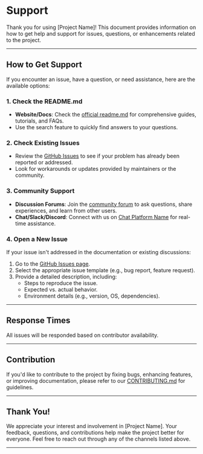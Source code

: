 # Support

Thank you for using [Project Name]! This document provides information on how to get help and support for issues, questions, or enhancements related to the project.

---

## How to Get Support

If you encounter an issue, have a question, or need assistance, here are the available options:

### 1. Check the README.md
- **Website/Docs**: Check the [official readme.md](./README.md) for comprehensive guides, tutorials, and FAQs.
- Use the search feature to quickly find answers to your questions.

### 2. Check Existing Issues
- Review the [GitHub Issues](https://github.com/your-org/your-repo/issues) to see if your problem has already been reported or addressed.
- Look for workarounds or updates provided by maintainers or the community.

### 3. Community Support
- **Discussion Forums**: Join the [community forum](https://forum.example.com) to ask questions, share experiences, and learn from other users.
- **Chat/Slack/Discord**: Connect with us on [Chat Platform Name](https://chat.example.com) for real-time assistance.

### 4. Open a New Issue
If your issue isn't addressed in the documentation or existing discussions:
1. Go to the [GitHub Issues page](https://github.com/your-org/your-repo/issues).
2. Select the appropriate issue template (e.g., bug report, feature request).
3. Provide a detailed description, including:
   - Steps to reproduce the issue.
   - Expected vs. actual behavior.
   - Environment details (e.g., version, OS, dependencies).

---

## Response Times

All issues will be responded based on contributor availability.

---

## Contribution

If you'd like to contribute to the project by fixing bugs, enhancing features, or improving documentation, please refer to our [CONTRIBUTING.md](./github/CONTRIBUTING.md) for guidelines.

---

## Thank You!

We appreciate your interest and involvement in [Project Name]. Your feedback, questions, and contributions help make the project better for everyone. Feel free to reach out through any of the channels listed above.

---
